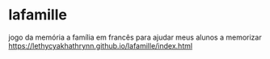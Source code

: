 # lafamille
jogo da memória a família em francês para ajudar meus alunos a memorizar
https://lethycyakhathrynn.github.io/lafamille/index.html
